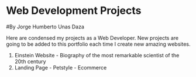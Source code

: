 # Web Development Projects

#By Jorge Humberto Unas Daza

Here are condensed my projects as a Web Developer. New projects are going to be added to this portfolio each time I create new amazing websites. 

1. <a> Einstein Website - Biography of the most remarkable scientist of the 20th century</a>
2. <a>Landing Page - Petstyle - Ecommerce </a>

